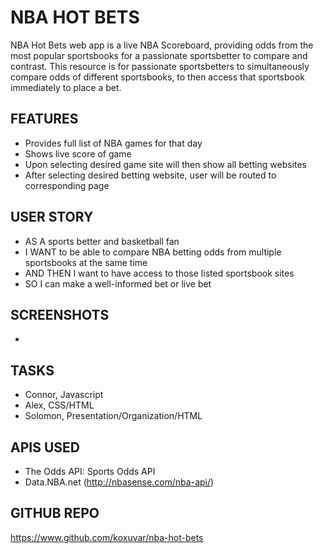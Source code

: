 # NBA HOT BETS
NBA Hot Bets web app is a live NBA Scoreboard, providing odds from the most popular sportsbooks for a passionate sportsbetter to compare and contrast. 
This resource is for passionate sportsbetters to simultaneously compare odds of different sportsbooks, to then access that sportsbook immediately to place a bet.

## FEATURES
- Provides full list of NBA games for that day
- Shows live score of game
- Upon selecting desired game site will then show all betting websites
- After selecting desired betting website, user will be routed to corresponding page

## USER STORY
- AS A sports better and basketball fan
- I WANT to be able to compare NBA betting odds from multiple sportsbooks at the same time
- AND THEN I want to have access to those listed sportsbook sites
- SO I can make a well-informed bet or live bet

## SCREENSHOTS
- 

## TASKS
- Connor, Javascript
- Alex, CSS/HTML
- Solomon, Presentation/Organization/HTML

## APIS USED
- The Odds API: Sports Odds API
- Data.NBA.net (http://nbasense.com/nba-api/)

## GITHUB REPO
https://www.github.com/koxuvar/nba-hot-bets
